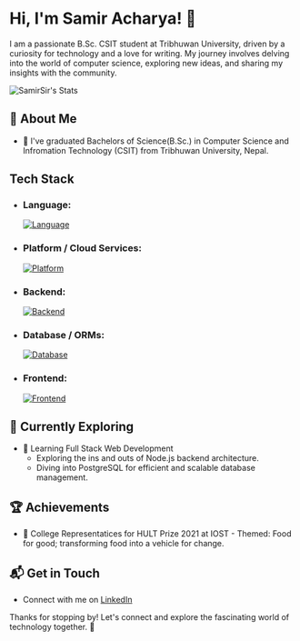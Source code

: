 # Hi, I'm Samir Acharya! 👋

I am a passionate B.Sc. CSIT student at Tribhuwan University, driven by a curiosity for technology and a love for writing. My journey involves delving into the world of computer science, exploring new ideas, and sharing my insights with the community.

![SamirSir's Stats](https://github-readme-stats.vercel.app/api?username=SamirSir&theme=vue-dark&show_icons=true&hide_border=true&count_private=true)

## 🚀 About Me

- 🔭 I've graduated Bachelors of Science(B.Sc.) in Computer Science and Infromation Technology (CSIT) from Tribhuwan University, Nepal.


## Tech Stack
- ### Language:
  [![Language](https://skillicons.dev/icons?i=ts,ruby,python)](https://skillicons.dev)
- ### Platform / Cloud Services:
  [![Platform](https://skillicons.dev/icons?i=aws,docker,ubuntu)](https://skillicons.dev)
- ### Backend:
  [![Backend](https://skillicons.dev/icons?i=nodejs,graphql,rails,nginx)](https://skillicons.dev)
- ### Database / ORMs:
  [![Database](https://skillicons.dev/icons?i=postgres,elasticsearch,mongodb,mysql,firebase,sequelize)](https://skillicons.dev)
- ### Frontend:
  [![Frontend](https://skillicons.dev/icons?i=angular,scss,css,html)](https://skillicons.dev)


## 🌱 Currently Exploring

- 🚀 Learning Full Stack Web Development
  - Exploring the ins and outs of Node.js backend architecture.
  - Diving into PostgreSQL for efficient and scalable database management.


 ## 🏆 Achievements

- 🌟 College Representatices for HULT Prize 2021 at IOST - Themed: Food for good; transforming food into a vehicle for change.


## 📬 Get in Touch

- Connect with me on [LinkedIn](https://www.linkedin.com/in/samir-acharya-684bb2183/)

Thanks for stopping by! Let's connect and explore the fascinating world of technology together. 🚀

<!--

Here are some ideas to get you started:

- 🔭 I’m currently working on ...
- 🌱 I’m currently learning ...
- 👯 I’m looking to collaborate on ...
- 🤔 I’m looking for help with ...
- 💬 Ask me about ...
- 📫 How to reach me: ...
- 😄 Pronouns: ...
- ⚡ Fun fact: ...
-->
